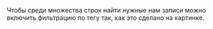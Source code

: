 Чтобы среди множества строк найти нужные нам записи можно включить фильтрацию по тегу так, как это сделано на картинке.	
